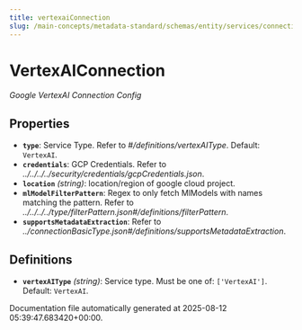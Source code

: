 ```yaml
---
title: vertexaiConnection
slug: /main-concepts/metadata-standard/schemas/entity/services/connections/mlmodel/vertexaiconnection
---
```


# VertexAIConnection

*Google VertexAI Connection Config*

## Properties

- **`type`**: Service Type. Refer to *#/definitions/vertexAIType*. Default: `VertexAI`.
- **`credentials`**: GCP Credentials. Refer to *../../../../security/credentials/gcpCredentials.json*.
- **`location`** *(string)*: location/region of google cloud project.
- **`mlModelFilterPattern`**: Regex to only fetch MlModels with names matching the pattern. Refer to *../../../../type/filterPattern.json#/definitions/filterPattern*.
- **`supportsMetadataExtraction`**: Refer to *../connectionBasicType.json#/definitions/supportsMetadataExtraction*.
## Definitions

- **`vertexAIType`** *(string)*: Service type. Must be one of: `['VertexAI']`. Default: `VertexAI`.


Documentation file automatically generated at 2025-08-12 05:39:47.683420+00:00.
